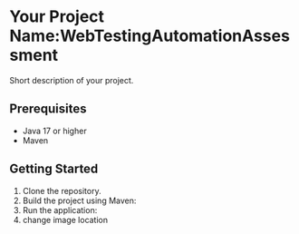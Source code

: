 # Your Project Name:WebTestingAutomationAssessment

Short description of your project.

## Prerequisites

- Java 17 or higher
- Maven

## Getting Started

1. Clone the repository.
2. Build the project using Maven:
3.  Run the application:
4. change image location
